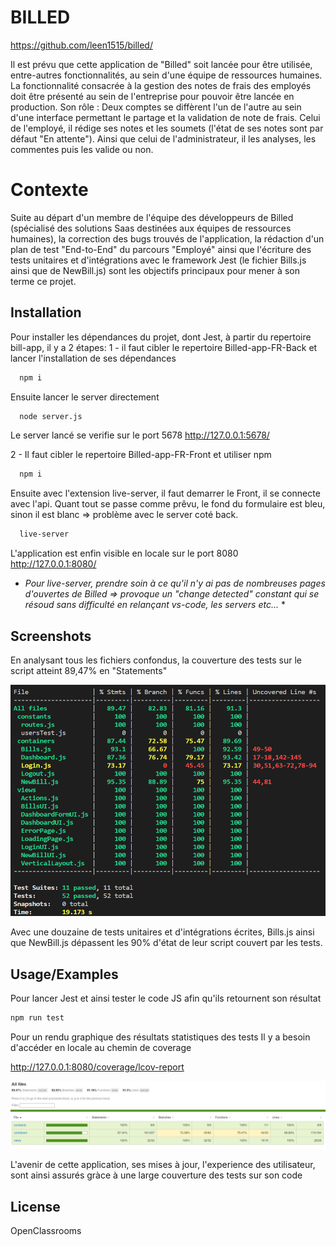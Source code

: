 
# BILLED
https://github.com/leen1515/billed/

Il est prévu que cette application de "Billed" soit lancée pour être utilisée, entre-autres fonctionnalités, au sein d'une équipe de ressources humaines.
La fonctionnalité consacrée à la gestion des notes de frais des employés doit être présenté au sein de l'entreprise pour pouvoir être lancée en production.
Son rôle : Deux comptes se diffèrent l'un de l'autre au sein d'une interface permettant le partage et la validation de note de frais. 
Celui de l'employé, il rédige ses notes et les soumets (l'état de ses notes sont par défaut "En attente"). 
Ainsi que celui de l'administrateur, il les analyses, les commentes puis les valide ou non.

# Contexte
Suite au départ d'un membre de l'équipe des développeurs de Billed (spécialisé des solutions Saas destinées aux équipes de ressources humaines),
la correction des bugs trouvés de l'application, la rédaction d'un plan de test "End-to-End" du parcours "Employé" ainsi que l'écriture des tests unitaires et d'intégrations avec le framework Jest (le fichier Bills.js ainsi que de NewBill.js) sont les objectifs principaux pour mener à son terme ce projet.

## Installation

Pour installer les dépendances du projet, dont Jest, à partir du repertoire bill-app, il y a 2 étapes: 
1 - il faut cibler le repertoire Billed-app-FR-Back et lancer l'installation de ses dépendances

```bash
  npm i
```

Ensuite lancer le server directement

```bash
  node server.js
```
Le server lancé se verifie sur le port 5678
http://127.0.0.1:5678/


2 - Il faut cibler le repertoire Billed-app-FR-Front et utiliser npm

```bash
  npm i
```

Ensuite avec l'extension live-server, il faut demarrer le Front,
il se connecte avec l'api. Quant tout se passe comme prêvu, le fond du formulaire est bleu, sinon il est blanc => problème avec le server coté back.

```bash
  live-server
```

L'application est enfin visible en locale sur le port 8080
http://127.0.0.1:8080/

* *Pour live-server, prendre soin à ce qu'il n'y ai pas de nombreuses pages d'ouvertes de Billed => provoque un "change detected" constant qui se résoud sans difficulté en relançant vs-code, les servers etc...* *


## Screenshots

En analysant tous les fichiers confondus, la couverture des tests sur le script atteint 89,47% en "Statements"

![App Screenshot](https://raw.githubusercontent.com/leen1515/billed/main/bill-app/annexes/resultat-test.PNG)


Avec une douzaine de tests unitaires et d'intégrations écrites, Bills.js ainsi que NewBill.js dépassent les 90% d'état de leur script couvert par les tests.

## Usage/Examples
Pour lancer Jest et ainsi tester le code JS afin qu'ils retournent son résultat

```bash
npm run test
```

Pour un rendu graphique des résultats statistiques des tests
Il y a besoin d'accéder en locale au chemin de coverage

http://127.0.0.1:8080/coverage/lcov-report


![App Screenshot](https://raw.githubusercontent.com/leen1515/billed/main/bill-app/annexes/2-after-test-coverage.jpg)



L'avenir de cette application, ses mises à jour, l'experience des utilisateur, sont ainsi assurés gràce à une large couverture des tests sur son code

## License

OpenClassrooms

